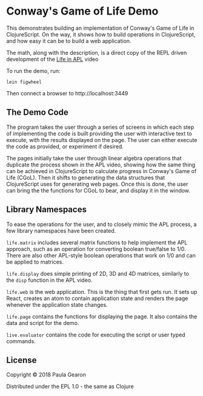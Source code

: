 # Conway's Game of Life Demo

This demonstrates building an implementation of Conway's Game
of Life in ClojureScript. On the way, it shows how to build
operations in ClojureScript, and how easy it can be to build
a web application.

The math, along with the description, is a direct copy of the
REPL driven development of the
[Life in APL](https://www.youtube.com/watch?v=a9xAKttWgP4) video

To run the demo, run:

`lein figwheel`

Then connect a browser to http://localhost:3449

## The Demo Code

The program takes the user through a series of screens in which
each step of implementing the code is built providing the user
with interactive text to execute, with the results displayed on
the page. The user can either execute the code as provided, or
experiment if desired.

The pages initially take the user through linear algebra operations
that duplicate the process shown in the APL video, showing how
the same thing can be achieved in ClojureScript to calculate
progress in Conway's Game of Life (CGoL). Then it shifts
to generating the data structures that ClojureScript uses for
generating web pages. Once this is done, the user can bring the
the functions for CGoL to bear, and display it in the window.

## Library Namespaces

To ease the operations for the user, and to closely mimic the APL
process, a few library namespaces have been created.

`life.matrix` includes several matrix functions to help implement
the APL approach, such as an operation for converting boolean
true/false to 1/0. There are also other APL-style boolean operations
that work on 1/0 and can be applied to matrices.

`life.display` does simple printing of 2D, 3D and 4D matrices,
similarly to the `disp` function in the APL video.

`life.web` is the web application. This is the thing that first gets
run. It sets up React, creates an atom to contain application state
and renders the page whenever the application state changes.

`life.page` contains the functions for displaying the page. It also
contains the data and script for the demo.

`live.evaluator` contains the code for executing the script or user
typed commands.


## License

Copyright © 2018 Paula Gearon

Distributed under the EPL 1.0 - the same as Clojure

